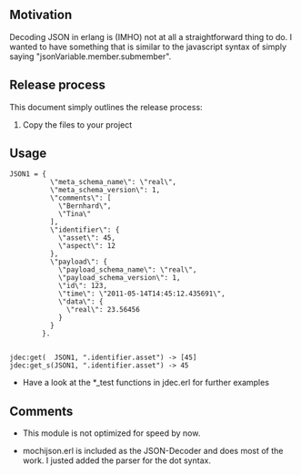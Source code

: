 ## Motivation

Decoding JSON in erlang is (IMHO) not at all a straightforward thing to do. I wanted to have something that is similar to the javascript syntax of simply saying "jsonVariable.member.submember".




## Release process

This document simply outlines the release process:

1) Copy the files to your project


## Usage


    JSON1 = {
              \"meta_schema_name\": \"real\",
              \"meta_schema_version\": 1,
              \"comments\": [
                \"Bernhard\",
                \"Tina\"
              ],
              \"identifier\": {
                \"asset\": 45,
                \"aspect\": 12
              },
              \"payload\": {
                \"payload_schema_name\": \"real\",
                \"payload_schema_version\": 1,
                \"id\": 123,
                \"time\": \"2011-05-14T14:45:12.435691\",
                \"data\": {
                  \"real\": 23.56456
                }
              }
            }.
    
    
    jdec:get(  JSON1, ".identifier.asset") -> [45] 
    jdec:get_s(JSON1, ".identifier.asset") -> 45 



* Have a look at the *_test functions in jdec.erl for further examples


## Comments

* This module is not optimized for speed by now.

* mochijson.erl is included as the JSON-Decoder and does most of the work. 
  I justed added the parser for the dot syntax.